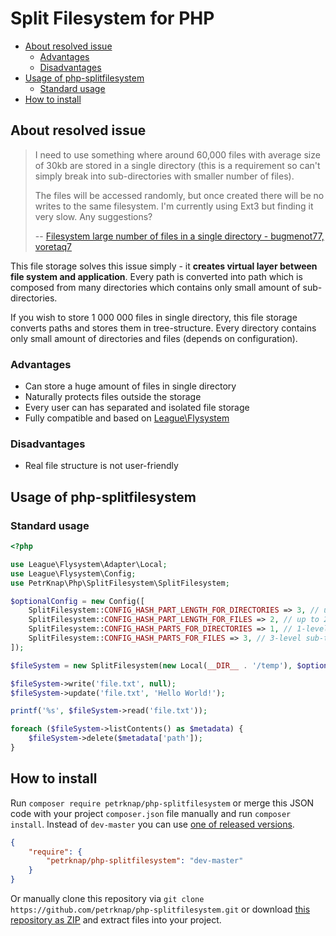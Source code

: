 # Split Filesystem for PHP

* [About resolved issue](#about-resolved-issue)
    * [Advantages](#advantages)
    * [Disadvantages](#disadvantages)
* [Usage of php-splitfilesystem](#usage-of-php-splitfilesystem)
    * [Standard usage](#standard-usage)
* [How to install](#how-to-install)



## About resolved issue

> I need to use something where around 60,000 files with average size of 30kb are stored in a single directory (this is a requirement so can't simply break into sub-directories with smaller number of files).
>
> The files will be accessed randomly, but once created there will be no writes to the same filesystem. I'm currently using Ext3 but finding it very slow. Any suggestions?
>
> -- [Filesystem large number of files in a single directory - bugmenot77, voretaq7]

This file storage solves this issue simply - it **creates virtual layer between file system and application**. Every path is converted into path which is composed from many directories which contains only small amount of sub-directories.

If you wish to store 1 000 000 files in single directory, this file storage converts paths and stores them in tree-structure. Every directory contains only small amount of directories and files (depends on configuration).

### Advantages

 * Can store a huge amount of files in single directory
 * Naturally protects files outside the storage
 * Every user can has separated and isolated file storage
 * Fully compatible and based on [League\Flysystem]

### Disadvantages

 * Real file structure is not user-friendly



## Usage of php-splitfilesystem

### Standard usage

```php
<?php

use League\Flysystem\Adapter\Local;
use League\Flysystem\Config;
use PetrKnap\Php\SplitFilesystem\SplitFilesystem;

$optionalConfig = new Config([
    SplitFilesystem::CONFIG_HASH_PART_LENGTH_FOR_DIRECTORIES => 3, // up to 1024 sub-nodes
    SplitFilesystem::CONFIG_HASH_PART_LENGTH_FOR_FILES => 2, // up to 256 sub-nodes
    SplitFilesystem::CONFIG_HASH_PARTS_FOR_DIRECTORIES => 1, // 1-level sub-tree
    SplitFilesystem::CONFIG_HASH_PARTS_FOR_FILES => 3, // 3-level sub-tree
]);

$fileSystem = new SplitFilesystem(new Local(__DIR__ . '/temp'), $optionalConfig);

$fileSystem->write('file.txt', null);
$fileSystem->update('file.txt', 'Hello World!');

printf('%s', $fileSystem->read('file.txt'));

foreach ($fileSystem->listContents() as $metadata) {
    $fileSystem->delete($metadata['path']);
}
```


## How to install

Run `composer require petrknap/php-splitfilesystem` or merge this JSON code with your project `composer.json` file manually and run `composer install`. Instead of `dev-master` you can use [one of released versions].

```json
{
    "require": {
        "petrknap/php-splitfilesystem": "dev-master"
    }
}
```

Or manually clone this repository via `git clone https://github.com/petrknap/php-splitfilesystem.git` or download [this repository as ZIP] and extract files into your project.



[one of released versions]:https://github.com/petrknap/php-splitfilesystem/releases
[this repository as ZIP]:https://github.com/petrknap/php-splitfilesystem/archive/master.zip




[Filesystem large number of files in a single directory - bugmenot77, voretaq7]:http://serverfault.com/q/43133
[League\Flysystem]:https://github.com/thephpleague/flysystem
